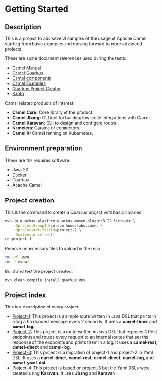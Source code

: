 # Getting Started

## Description

This is a project to add several samples of the usage of Apache Camel starting from basic examples and moving forward to more advanced projects.

These are some document references used during the tests:

- [Camel Manual](https://camel.apache.org/manual/index.html)
- [Camel Quarkus](https://camel.apache.org/camel-quarkus/3.20.x/index.html)
- [Camel components](https://camel.apache.org/components/4.10.x/eips/enterprise-integration-patterns.html)
- [Camel Examples](https://github.com/apache/camel-examples/tree/main)
- [Quarkus Project Creator](https://code.quarkus.io/)
- [Kaoto](https://kaoto.io/)

Camel related products of interest:

- **Camel Core:** Core library of the product.
- **Camel Jbang:** CLI tool for building low-code integrations with Camel.
- **Camel Karavan:** GUI to design and configure routes.
- **Kamelets:** Catalog of connectors.
- **Camel K:** Camel running on Kubernetes.

## Environment preparation

These are the required software:

- Java 22
- Docker
- Quarkus
- Apache Camel

## Project creation

This is the command to create a Quarkus project with basic libraries:

```bash
mvn io.quarkus.platform:quarkus-maven-plugin:3.22.3:create \
    -DprojectGroupId=co.com.home.labs.camel \
    -DprojectArtifactId=project-1 \
    -Dextensions='rest'
cd project-1
```

Remove unnecessary files to upload in the repo

```bash
rm -rf .mvn
rm -f mvnw*
```

Build and test the project created:

```bash
mvn clean compile install quarkus:dev
```

## Project index

This is a description of every project:

- [Project-1](./project-1/): This project is a simple route written in Java DSL that prints in a log a hardcoded message every 2 seconds. It uses a **camel-timer** and **camel-log**.
- [Project-2](./project-2/): This project is a route written in Java DSL that exposes 3 Rest endpoints and routes every request to an internal routes that set the response of the endpoints and prints them in a log. It uses a **camel-rest**, **camel-direct** and **camel-log**.
- [Project-3](./project-3/): This project is a migration of project-1 and project-2 in Yaml DSL. It uses a **camel-timer**, **camel-rest**, **camel-direct**, **camel-log**, and **camel-yaml-dsl**.
- [Project-4](./project-3/): This project is based on project-3 but the Yaml DSLs were created using **Karavan**. It uses **Jbang** and **Karavan**
